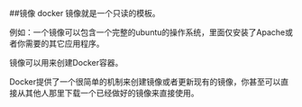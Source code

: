 ##镜像
docker 镜像就是一个只读的模板。

例如：一个镜像可以包含一个完整的ubuntu的操作系统，里面仅安装了Apache或者你需要的其它应用程序。

镜像可以用来创建Docker容器。

Docker提供了一个很简单的机制来创建镜像或者更新现有的镜像，你甚至可以直接从其他人那里下载一个已经做好的镜像来直接使用。
